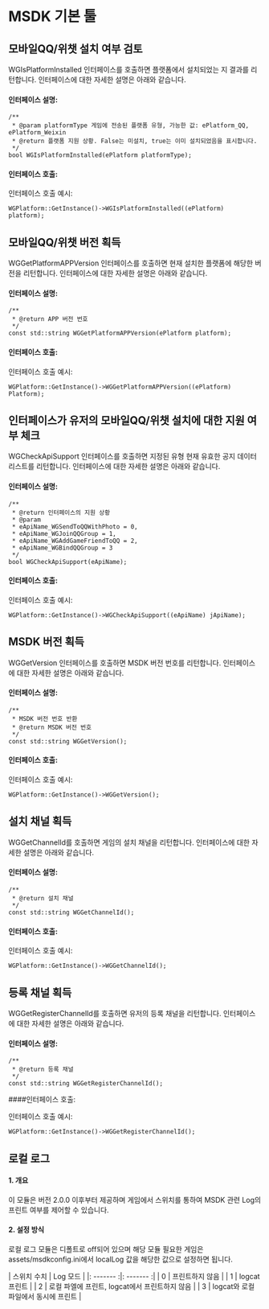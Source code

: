 ﻿MSDK 기본 툴
======

모바일QQ/위챗 설치 여부 검토
------
WGIsPlatformInstalled 인터페이스를 호출하면 플랫폼에서 설치되었는 지 결과를 리턴합니다. 인터페이스에 대한 자세한 설명은 아래와 같습니다.
#### 인터페이스 설명: 

	/**
	 * @param platformType 게임에 전송된 플랫폼 유형, 가능한 값: ePlatform_QQ, ePlatform_Weixin
	 * @return 플랫폼 지원 상황. False는 미설치, true는 이미 설치되었음을 표시합니다.
	 */
	bool WGIsPlatformInstalled(ePlatform platformType);

#### 인터페이스 호출: 

인터페이스 호출 예시: 

	WGPlatform::GetInstance()->WGIsPlatformInstalled((ePlatform) platform);


모바일QQ/위챗 버전 획득
------
WGGetPlatformAPPVersion 인터페이스를 호출하면 현재 설치한 플랫폼에 해당한 버전을 리턴합니다. 인터페이스에 대한 자세한 설명은 아래와 같습니다.
#### 인터페이스 설명: 

	/**
	 * @return APP 버전 번호
	 */
	const std::string WGGetPlatformAPPVersion(ePlatform platform);

#### 인터페이스 호출: 

인터페이스 호출 예시: 

	WGPlatform::GetInstance()->WGGetPlatformAPPVersion((ePlatform) Platform);

인터페이스가 유저의 모바일QQ/위챗 설치에 대한 지원 여부 체크
------
WGCheckApiSupport 인터페이스를 호출하면 지정된 유형 현재 유효한 공지 데이터 리스트를 리턴합니다. 인터페이스에 대한 자세한 설명은 아래와 같습니다.
#### 인터페이스 설명: 

	/**
	 * @return 인터페이스의 지원 상황
	 * @param
	 * eApiName_WGSendToQQWithPhoto = 0,
	 * eApiName_WGJoinQQGroup = 1,
	 * eApiName_WGAddGameFriendToQQ = 2,
	 * eApiName_WGBindQQGroup = 3
	 */
	bool WGCheckApiSupport(eApiName);

#### 인터페이스 호출: 

인터페이스 호출 예시: 

	WGPlatform::GetInstance()->WGCheckApiSupport((eApiName) jApiName);

MSDK 버전 획득
------
WGGetVersion 인터페이스를 호출하면 MSDK 버전 번호를 리턴합니다. 인터페이스에 대한 자세한 설명은 아래와 같습니다.
#### 인터페이스 설명: 

	/**
	 * MSDK 버전 번호 반환
	 * @return MSDK 버전 번호
	 */
    const std::string WGGetVersion();

#### 인터페이스 호출: 

인터페이스 호출 예시: 

	WGPlatform::GetInstance()->WGGetVersion();

설치 채널 획득
----------

WGGetChannelId를 호출하면 게임의 설치 채널을 리턴합니다. 인터페이스에 대한 자세한 설명은 아래와 같습니다.
#### 인터페이스 설명: 

	/**
	 * @return 설치 채널
	 */
	const std::string WGGetChannelId();

#### 인터페이스 호출: 

인터페이스 호출 예시: 

	WGPlatform::GetInstance()->WGGetChannelId();

등록 채널 획득
----------

WGGetRegisterChannelId를 호출하면 유저의 등록 채널을 리턴합니다. 인터페이스에 대한 자세한 설명은 아래와 같습니다.
#### 인터페이스 설명:

	/**
	 * @return 등록 채널
	 */
	const std::string WGGetRegisterChannelId();

####인터페이스 호출: 

인터페이스 호출 예시: 

	WGPlatform::GetInstance()->WGGetRegisterChannelId();

로컬 로그
------

#### 1. 개요
이 모듈은 버전 2.0.0 이후부터 제공하며 게임에서 스위치를 통하여 MSDK 관련 Log의 프린트 여부를 제어할 수 있습니다.
#### 2. 설정 방식
로컬 로그 모듈은 디폴트로 off되어 있으며 해당 모듈 필요한 게임은 assets/msdkconfig.ini에서 localLog 값을 해당한 값으로 설정하면 됩니다.

| 스위치 수치 | Log 모드 |
|: ------- :|: ------- :|
| 0 | 프린트하지 않음 |
| 1 | logcat 프린트 |
| 2 | 로컬 파엘에 프린트, logcat에서 프린트하지 않음 |
| 3 | logcat와 로컬 파일에서 동시에 프린트 |	

